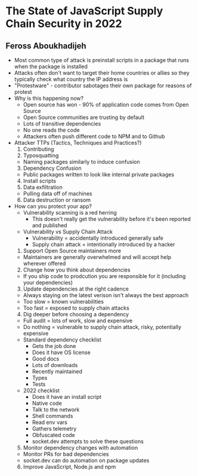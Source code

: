 # The State of JavaScript Supply Chain Security in 2022
## Feross Aboukhadijeh

- Most common type of attack is preinstall scripts in a package that runs when the package is installed
- Attacks often don't want to target their home countries or allies so they typically check what country the IP address is
- "Protestware" - contributor sabotages their own package for reasons of protest
- Why is this happening now?
  - Open source has won - 90% of application code comes from Open Source
  - Open Source communities are trusting by default
  - Lots of transitive dependencies
  - No one reads the code
  - Attackers often push different code to NPM and to Github
- Attacker TTPs (Tactics, Techniques and Practices?)
  1. Contributing
  2. Typosquatting
    - Naming packages similarly to induce confusion
  3. Dependency Confusion
    - Public packages written to look like internal private packages
  4. Install scripts
  5. Data exfiltration
    - Pulling data off of machines
  6. Data destruction or ransom
- How can you protect your app?
  - Vulnerability scanning is a red herring
    - This doesn't really get the vulnerability before it's been reported and published
  - Vulnerability vs Supply Chain Attack
    - Vulnerability = accidentally introduced generally safe
    - Supply chain attack = intentionally introduced by a hacker
  1. Support Open Source maintainers more
    - Maintainers are generally overwhelmed and will accept help wherever offered
  2. Change how you think about dependencies
    - If you ship code to prodcution you are responsible for it (including your dependencies)
  3. Update dependencies at the right cadence
    - Always staying on the latest verison isn't always the best approach
    - Too slow = known vulnerabilities
    - Too fast = exposed to supply chain attacks
  4. Dig deeper before choosing a dependency
    - Full audit = lots of work, slow and expensive
    - Do nothing = vulnerable to supply chain attack, risky, potentially expensive
    - Standard dependency checklist
      - Gets the job done
      - Does it have OS license
      - Good docs
      - Lots of downloads
      - Recently maintained
      - Types
      - Tests
    - 2022 checklist
      - Does it have an install script
      - Native code
      - Talk to the network
      - Shell commands
      - Read env vars
      - Gathers telemetry
      - Obfuscated code
      - socket.dev attempts to solve these questions
  5. Monitor dependency changes with automation
    - Monitor PRs for bad dependencies
    - socket.dev can do automation on package updates
  6. Improve JavaScript, Node.js and npm
